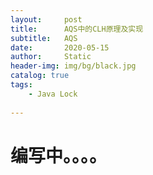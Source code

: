 ```yaml
---
layout:     post
title:      AQS中的CLH原理及实现
subtitle:   AQS
date:       2020-05-15
author:     Static
header-img: img/bg/black.jpg
catalog: true
tags:
    - Java Lock
    
---
```


# 编写中。。。。
